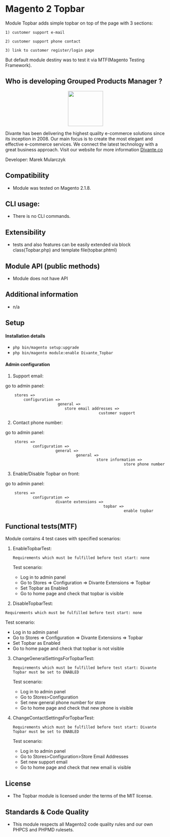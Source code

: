 # Magento 2 Topbar

Module Topbar adds simple topbar on top of the page with 3 sections:

    1) customer support e-mail
    
    2) customer support phone contact
    
    3) link to customer register/login page
    
But default module destiny was to test it via MTF(Magento Testing Framework).

## Who is developing Grouped Products Manager ?
<p align="center">
    <a href="https://divante.co/">
        <img height="110" src="http://oex.pl/content/uploads/2015/05/logo_Divante-1.jpg">
    </a>
</p>

Divante has been delivering the highest quality e-commerce solutions since its inception in 2008. Our main focus is to create the most elegant and effective e-commerce services. We connect the latest technology with a great business approach.
Visit our website for more information  <a href="https://divante.co/">Divante.co</a> 

Developer: Marek Mularczyk

## Compatibility
* Module was tested on Magento 2.1.8.

## CLI usage:
* There is no CLI commands.
 
## Extensibility
* tests and also features can be easily extended via block class(Topbar.php) and template file(topbar.phtml)

## Module API (public methods)
* Module does not have API
 
## Additional information
* n/a

## Setup

#### Installation details
 
* `php bin/magento setup:upgrade`
* `php bin/magento module:enable Divante_Topbar`

#### Admin configuration

1) Support email:

go to admin panel:

        stores => 
            configuration => 
                           general => 
                              store email addresses =>
                                             customer support
 
 
2) Contact phone number:

go to admin panel:

        stores => 
                configuration => 
                          general => 
                                   general =>
                                            store information =>
                                                        store phone number
                                                    
3) Enable/Disable Topbar on front:

go to admin panel:

        stores => 
                configuration => 
                          divante extensions => 
                                               topbar =>
                                                        enable topbar    
      
## Functional tests(MTF)
Module contains 4 test cases with specified scenarios:

1) EnableTopbarTest:

   `Requirements which must be fulfilled before test start: none`
   
   Test scenario:
   * Log in to admin panel
   * Go to Stores => Configuration => Divante Extensions => Topbar
   * Set Topbar as Enabled
   * Go to home page and check that topbar is visible
   
   
2)  DisableTopbarTest:

   `Requirements which must be fulfilled before test start: none`

   Test scenario:
   * Log in to admin panel
   * Go to Stores => Configuration => Divante Extensions => Topbar
   * Set Topbar as Enabled
   * Go to home page and check that topbar is not visible
   
   
3)  ChangeGeneralSettingsForTopbarTest:
   
    `Requirements which must be fulfilled before test start: Divante Topbar must be set to ENABLED`
    
    Test scenario:
    * Log in to admin panel
    * Go to Stores>Configuration
    * Set new general phone number for store
    * Go to home page and check that new phone is visible
    
 
4)   ChangeContactSettingsForTopbarTest:
    
     `Requirements which must be fulfilled before test start: Divante Topbar must be set to ENABLED`

     Test scenario:
     * Log in to admin panel
     * Go to Stores>Configuration>Store Email Addresses
     * Set new support email
     * Go to home page and check that new email is visible

## License
* The Topbar module is licensed under the terms of the MIT license.
    
## Standards & Code Quality
* This module respects all Magento2 code quality rules and our own PHPCS and PHPMD rulesets.